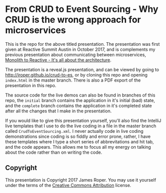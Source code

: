 # From CRUD to Event Sourcing - Why CRUD is the wrong approach for microservices

This is the repo for the above titled presentation. The presentation was first given at Reactive Summit Austin in October 2017, and is complements my previous presentation about communicating between microservices, [Monolith to Reactive - It's all about the architecture](https://github.com/jroper/microservices-architecture).

The presentation is a reveal.js presentation, and can be viewed by going to http://jroper.github.io/crud-to-es, or by cloning this repo and opening `index.html` in the master branch. There is also a PDF export of the presentation in this repo.

The source code for the live demos can also be found in branches of this repo, the `initial` branch contains the application in it's initial (bad) state, and the `complete` branch contains the application in it's completed state after all the changes that I make in the presentation.

If you would like to give this presentation yourself, you'll also find the IntelliJ live templates that I use to do the live coding in a file in the master branch called `CrudToEventSourcing.xml`. I never actually code in live coding demonstrations since coding is so fiddly and error prone, rather, I have these templates where I type a short series of abbrevitations and hit tab, and the code appears. This allows me to focus all my energy on talking about the code rather than on writing the code.

## Copyright

This presentation is Copyright 2017 James Roper. You may use it yourself under the terms of the [Creative Commons Attribution](https://creativecommons.org/licenses/by/3.0/au/deed.en) license.
